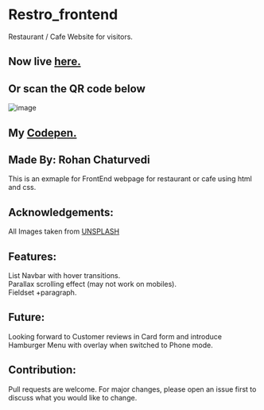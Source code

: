 # Restro_frontend
Restaurant / Cafe Website for visitors.

## Now live [here.](https://cafe-by-idevrutahc.netlify.app)
## Or scan the QR code below
![image](https://user-images.githubusercontent.com/81807980/137595062-83b4c6cc-dceb-47b9-90ee-2e4eed17e27d.png)

## My [Codepen.](https://codepen.io/Ridevrutahc/pen/qBmKmKg)  

## Made By: Rohan Chaturvedi
This is an exmaple for FrontEnd webpage for restaurant or cafe using html and css.  

## Acknowledgements:
All Images taken from [UNSPLASH](https://unsplash.com/)  

## Features:
List Navbar with hover transitions.  
Parallax scrolling effect (may not work on mobiles).  
Fieldset +paragraph.  

## Future:
Looking forward to Customer reviews in Card form and introduce Hamburger Menu with overlay when switched to Phone mode.

## Contribution:
Pull requests are welcome. For major changes, please open an issue first to discuss what you would like to change.  
